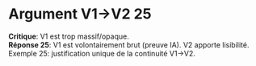 # Argument V1→V2 25
**Critique**: V1 est trop massif/opaque.  
**Réponse 25**: V1 est volontairement brut (preuve IA). V2 apporte lisibilité.  
Exemple 25: justification unique de la continuité V1→V2.
